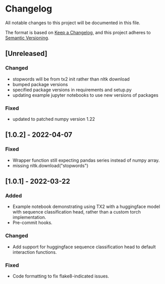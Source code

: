 # Changelog
All notable changes to this project will be documented in this file.

The format is based on [Keep a Changelog](https://keepachangelog.com/en/1.0.0/),
and this project adheres to [Semantic Versioning](https://semver.org/spec/v2.0.0.html).

## [Unreleased]

### Changed
- stopwords will be from tx2 init rather than nltk download
- bumped package versions
- specified package versions in requirements and setup.py
- updating example jupyter notebooks to use new versions of packages

### Fixed 
- updated to patched numpy version 1.22




## [1.0.2] - 2022-04-07

### Fixed
- Wrapper function still expecting pandas series instead of numpy array.
- missing nltk.download("stopwords")




## [1.0.1] - 2022-03-22

### Added
- Example notebook demonstrating using TX2 with a huggingface model with
  sequence classification head, rather than a custom torch implementation.
- Pre-commit hooks.

### Changed
- Add support for huggingface sequence classification head to default
  interaction functions.

### Fixed
- Code formatting to fix flake8-indicated issues.
